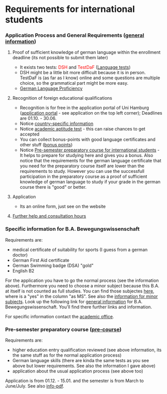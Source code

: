# Requirements for international students

### Application Process and General Requirements ([general information](https://www.uni-hamburg.de/en/campuscenter/studienangebot/international/propaedeutikum.html))
1. Proof of sufficient knowledge of german language within the enrollment
  deadline (its not possible to submit them later)

      - It exists two tests: <span style="color:red">DSH</span> and <span
        style="color:red">TestDaF</span> ([Language tests](https://www.uni-hamburg.de/en/campuscenter/bewerbung/international/studium-mit-abschluss/sprachkenntnisse/deutschkenntnisse.html))
      - DSH might be a little bit more difficult because it is in person.
        TestDaF is (as far as I know) online and some questions are multiple
        choice, so the grammatical part might be more easy.
      - [German Language Proficiency](https://www.uni-hamburg.de/en/campuscenter/bewerbung/international/studium-mit-abschluss/sprachkenntnisse/deutschkenntnisse.html)

2. Recognition of foreign educational qualifications

    - Recognition is for free in the application portal of Uni Hamburg ([application portal](https://www.stine.uni-hamburg.de/) - see application on the top left corner); Deadlines are 01.10. - 30.06.
    - Notice [country-specific information](https://www.uni-hamburg.de/en/campuscenter/bewerbung/international/studium-mit-abschluss/anerkennung-auslaendischer-schulbildung/10-laenderhinweise.html)
    - Notice [academic aptitude
      test](https://www.uni-hamburg.de/en/campuscenter/bewerbung/international/studium-mit-abschluss/studierfaehigkeitstest.html) - this can raise chances to get accepted
    - You can collect bonus-points with good language certificates and other
      stuff ([bonus
      points](https://www.uni-hamburg.de/en/campuscenter/studienorganisation/formulare-informationsmerkblaetter/zulassungskriterien-bewerbung-nicht-eu.pdf))
    - Notice [Pre-semester preparatory course for international
      students](https://www.uni-hamburg.de/en/campuscenter/studienangebot/international/propaedeutikum.html) - It helps to prepare for studying here and gives you a bonus. Also notice that the requirements for the german language certificate that you need for the preparatory course itself  are lower than the requirements to study. However you can use the successfull participation in the preparatory course as a proof of sufficient knowledge of german language to study if your grade in the german course there is "good" or better.

3. Application

    - Its an online form, just see on the website

4. [Further help and consultation
   hours](https://www.uni-hamburg.de/en/campuscenter/studienorientierung/studienorientierung-fuer-internationale.html)

### Specific information for B.A. Bewegungswissenschaft
Requirements are:

- medical certificate of suitability for sports (I guess from a german doctor)
- German First Aid certificate
- German Swimming badge (DSA) "gold"
- English B2

For the application you have to go the normal process (see the information
above). Furthermore you need to choose a minor subject because this B.A. at itself is not counted as full studies. You can find those subjectes [here](https://www.uni-hamburg.de/en/campuscenter/studienangebot.html), where is a "yes" in the column "as MS". See also the [information for minor subjects](https://www.uni-hamburg.de/campuscenter/studienangebot/nebenfaecher.html). Look up the following link for [general information](https://www.uni-hamburg.de/en/campuscenter/studienangebot/studiengang.html?1029333927) for B.A. Bewegungswissenschaft. You'll find there further links and information.

For specific information contact the [academic office](https://www.bw.uni-hamburg.de/en/studium/studien-und-pruefungsbuero.html).

### Pre-semester preparatory course ([pre-course](https://www.uni-hamburg.de/en/campuscenter/bewerbung/international/propaedeutikum.html))
Requirements are:

- higher education entry qualification reviewed (see above information, its the
  same stuff as for the normal application process)
- German language skills (there are kinda the same tests as you see above but
  lower requirements. See also the information I gave above)
- application about the usual application process (see above too)

Application is from 01.12. - 15.01. and the semester is from March to June/July.
See also [info-pdf](https://www.uni-hamburg.de/en/campuscenter/bewerbung/international/propaedeutikum/flyer-pre-semester-preparatory-course-Hamburg-English.pdf).
